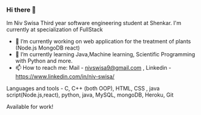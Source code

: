 ### Hi there 👋
Im Niv Swisa Third year software engineering student at Shenkar.
I'm currently at specialization of FullStack


- 🔭 I’m currently working on web application for the treatment of plants (Node.js MongoDB react)
- 🌱 I’m currently learning Java,Machine learning, Scientific Programming with Python and more.
- 📫 How to reach me: Mail - nivswisa9@gmail.com , Linkedin - https://www.linkedin.com/in/niv-swisa/

Languages and tools - 
C, C++ (both OOP), HTML, CSS , java script(Node.js,react), python, java, MySQL, mongoDB, Heroku, Git

Available for work!
